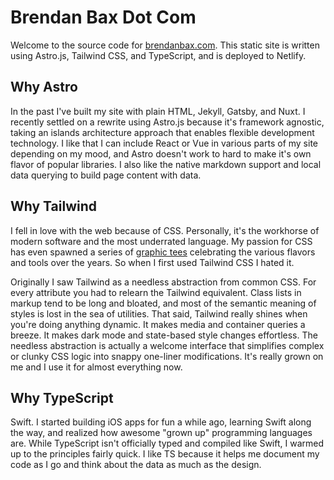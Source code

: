 # Brendan Bax Dot Com

Welcome to the source code for [brendanbax.com](https://www.brendanbax.com). This static site is written using Astro.js, Tailwind CSS, and TypeScript, and is deployed to Netlify.

## Why Astro

In the past I've built my site with plain HTML, Jekyll, Gatsby, and Nuxt. I recently settled on a rewrite using Astro.js because it's framework agnostic, taking an islands architecture approach that enables flexible development technology. I like that I can include React or Vue in various parts of my site depending on my mood, and Astro doesn't work to hard to make it's own flavor of popular libraries. I also like the native markdown support and local data querying to build page content with data.

## Why Tailwind

I fell in love with the web because of CSS. Personally, it's the workhorse of modern software and the most underrated language. My passion for CSS has even spawned a series of [graphic tees](bureau.com/people/brendan-bax) celebrating the various flavors and tools over the years. So when I first used Tailwind CSS I hated it.

Originally I saw Tailwind as a needless abstraction from common CSS. For every attribute you had to relearn the Tailwind equivalent. Class lists in markup tend to be long and bloated, and most of the semantic meaning of styles is lost in the sea of utilities. That said, Tailwind really shines when you're doing anything dynamic. It makes media and container queries a breeze. It makes dark mode and state-based style changes effortless. The needless abstraction is actually a welcome interface that simplifies complex or clunky CSS logic into snappy one-liner modifications. It's really grown on me and I use it for almost everything now.

## Why TypeScript

Swift. I started building iOS apps for fun a while ago, learning Swift along the way, and realized how awesome "grown up" programming languages are. While TypeScript isn't officially typed and compiled like Swift, I warmed up to the principles fairly quick. I like TS because it helps me document my code as I go and think about the data as much as the design.
